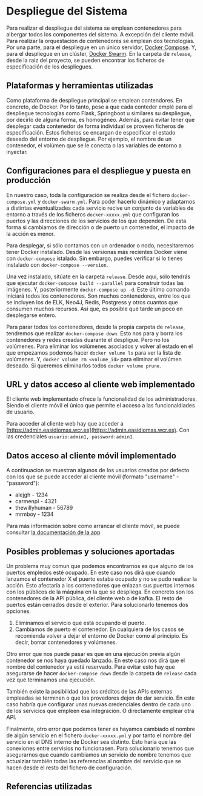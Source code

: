 # Despliegue del Sistema
Para realizar el despliegue del sistema se emplean contenedores para albergar todos los componentes del sistema. A excepción del cliente móvil. Para realizar la orquestación de contenedores se emplean dos tecnologías. Por una parte, para el despliegue en un único servidor, [Docker Compose](https://docs.docker.com/compose/). Y, para el despliegue en un clúster, [Docker Swarm](https://docs.docker.com/engine/swarm/). En la carpeta de `release`, desde la raíz del proyecto, se pueden encontrar los ficheros de especificación de los despliegues.

## Plataformas y herramientas utilizadas
Como plataforma de despliegue principal se emplean contendores. En concreto, de Docker. Por lo tanto, pese a que cada conteder emplé para el despliegue tecnologías como Flask, Springboot u similares su despliegue, por decirlo de alguna forma, es homogéneo. Además, para evitar tener que desplegar cada contenedor de forma individual se proveen ficheros de especificación. Estos ficheros se encargan de especificar el estado deseado del entorno de despliegue. Por ejemplo, el nombre de un contenedor, el volúmen que se le conecta o las variables de entorno a inyectar.

## Configuraciones para el despliegue y puesta en producción
En nuestro caso, toda la configuración se realiza desde el fichero `docker-compose.yml` y `docker-swarm.yml`.  Para poder hacerlo dinámico y adaptarnos a distintas eventualizades cada servicio recive un conjunto de variables de entorno a través de los ficheros `docker-xxxxx.yml` que configuran los puertos y las direcciones de los servicios de los que dependen. De esta forma si cambiamos de dirección o de puerto un contenedor, el impacto de la acción es menor.

Para desplegar, si sólo contamos con un ordenador o nodo, necesitaremos tener Docker instalado. Desde las versionas más recientes Docker viene con `docker-compose` istalado. Sin embargo, puedes verificar si lo tienes instalado con `docker-compose --version`.

Una vez instalado, sitúate en la carpeta `release`. Desde aquí, sólo tendrás que ejecutar `docker-compose build --parallel` para construir todas las imágenes. Y, posteriormente `docker-compose up -d`. Este último comando iniciará todos los contenedores. Son muchos contenedores, entre los que se incluyen los de ELK, Neo4J, Redis, Postgress y otros cuantos que consumen muchos recursos. Así que, es posible que tarde un poco en desplegarse entero.

Para parar todos los contenedores, desde la propia carpeta de `release`, tendremos que realizar `docker-compose down`. Esto nos para y borra los contenedores y redes creadas duarante el despligue. Pero no los volúmenes. Para eliminar los volúmenes asociados y volver al estado en el que empezamos podemos hacer `docker volume ls` para ver la lista de volúmenes. Y, `docker volume rm <volume_id>` para eliminar el volúmen deseado. Si queremos eliminarlos todos `docker volume prune`. 

## URL y datos acceso al cliente web implementado

El cliente web implementado ofrece la funcionalidad de los administradores. Siendo el cliente móvil el único que permite el acceso a las funcionaldiades de usuario.

Para acceder al cliente web hay que acceder a [https://admin.easidiomas.wcr.es](https://admin.easidiomas.wcr.es). Con las credenciales `usuario:admin1, password:admin1`.

## Datos acceso al cliente móvil implementado
A continuacion se muestran algunos de los usuarios creados por defecto con los que se puede acceder al cliente móvil (formato "username" - "password"):
* alejgh - 1234
* carmenpl - 4321
* thewillyhuman - 56789
* mrmboy - 1234

Para más información sobre como arrancar el cliente móvil, se puede consultar [la documentación de la app]("./0307-Cliente-movil.md")

## Posibles problemas y soluciones aportadas
Un problema muy comun que podemos encontrarnos es que alguno de los puertos empledos esté ocupado. En este caso nos dirá que cuando lanzamos el contenedor X el puerto estaba ocupado y no se pudo realizar la acción. Esto afectaría a los contenedores que enlazan sus puertos internos con los públicos de la máquina en la que se despliega. En concreto son los contenedores de la API pública, del cliente web o de kafka. El resto de puertos están cerrados desde el exterior. Para solucionarlo tenemos dos opciones.
   1. Eliminamos el servicio que está ocupando el puerto.
   2. Cambiamos de puerto el contenedor.
En cualquiera de los casos se recomienda volver a dejar el entorno de Docker como al principio. Es decir, borrar contenedores y volúmenes.

Otro error que nos puede pasar es que en una ejecución previa algún contenedor se nos haya quedado lanzado. En este caso nos dirá que el nombre del contenedor ya está reservado. Para evitar esto hay que asegurarse de hacer `docker-compose down` desde la carpeta de `release` cada vez que terminamos una ejecución.

También existe la posibilidad que los créditos de las APIs externas empleadas se terminen o que los provedores dejen de dar servicio. En este caso habría que configurar unas nuevas credenciales dentro de cada uno de los servicios que empleen esa integración. O directamente emplear otra API.

Finalmente, otro error que podemos tener es hayamos cambiado el nombre de algún servicio en el fichero `docker-xxxxx.yml` y por tanto el nombre del servicio en el DNS interno de Docker sea distinto. Esto haría que las conexiones entre servisios no funcionasen. Para solucionarlo tenemos que asegurarnos que cuando cambiamos un servicio de nombre tenemos que actualziar también todas las referencias al nombre del servicio que se hacen desde el resto del fichero de configuración.

## Referencias utilizadas
